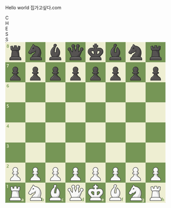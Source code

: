 <html>

<body>
  Hello world
집가고싶다.com

  <p>
    C<br>H<br>E<br>S<br>S<br>
    <img src="Image/체스.png">
  </p>
</body>

</html>
